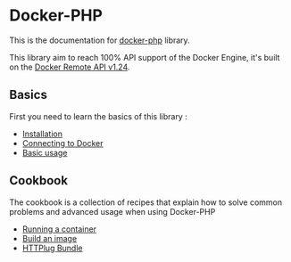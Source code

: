 # Docker-PHP

This is the documentation for [docker-php](https://github.com/plesk/docker-php) library.

This library aim to reach 100% API support of the Docker Engine, it's built 
on the [Docker Remote API v1.24](https://docs.docker.com/engine/reference/api/docker_remote_api_v1.24/).

## Basics

First you need to learn the basics of this library :

* [Installation](installation.md)
* [Connecting to Docker](connection.md)
* [Basic usage](basic.md)

## Cookbook

The cookbook is a collection of recipes that explain how to solve common 
problems and advanced usage when using Docker-PHP

* [Running a container](cookbook/container-run.md)
* [Build an image](cookbook/build-image.md)
* [HTTPlug Bundle](cookbook/httplug-bundle.md)
